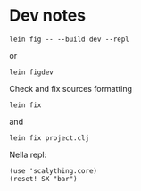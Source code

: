 # Dev notes

	lein fig -- --build dev --repl

or

	lein figdev


Check and fix sources formatting

	lein fix

and 

	lein fix project.clj




Nella repl:


	(use 'scalything.core)
	(reset! SX "bar")






